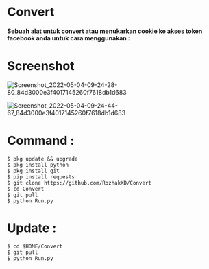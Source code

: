 # Convert
**Sebuah alat untuk convert atau menukarkan cookie ke akses token facebook anda untuk cara menggunakan :** 

# Screenshot
![Screenshot_2022-05-04-09-24-28-80_84d3000e3f4017145260f7618db1d683](https://user-images.githubusercontent.com/65714340/166615971-ad19541b-d61d-4054-af5f-9f7cb0c5efd9.png)

![Screenshot_2022-05-04-09-24-44-67_84d3000e3f4017145260f7618db1d683](https://user-images.githubusercontent.com/65714340/166616048-1530b29e-30db-4c0a-acd6-cd97c6c3af4a.png)

# Command : 
    $ pkg update && upgrade
    $ pkg install python
    $ pkg install git
    $ pip install requests
    $ git clone https://github.com/RozhakXD/Convert
    $ cd Convert
    $ git pull
    $ python Run.py

# Update : 
    $ cd $HOME/Convert
    $ git pull
    $ python Run.py
